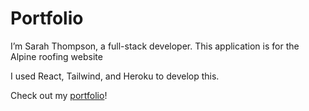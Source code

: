 # Portfolio
I’m Sarah Thompson, a full-stack developer. This application is for the Alpine roofing website

I used React, Tailwind, and Heroku to develop this.


Check out my [portfolio](https://sarah-thompson-portfolio.herokuapp.com/)!
